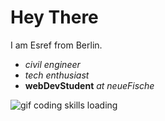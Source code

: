 # Hey There

I am Esref from Berlin.
- _civil engineer_
- _tech enthusiast_ 
- **webDevStudent** _at neueFische_

![gif coding skills loading](https://media.tenor.com/CzdMW7wnLn8AAAAC/coding.gif)
